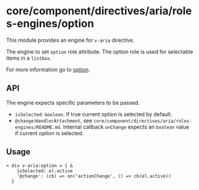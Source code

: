 # core/component/directives/aria/roles-engines/option

This module provides an engine for `v-aria` directive.

The engine to set `option` role attribute.
The option role is used for selectable items in a `listbox`.

For more information go to [option](`https://developer.mozilla.org/en-US/docs/Web/Accessibility/ARIA/Roles/option_role`).

## API

The engine expects specific parameters to be passed.
- `isSelected`: `boolean`.
If true current option is selected by default.
- `@change`:`HandlerAttachment`, see `core/component/directives/aria/roles-engines/README.md`.
Internal callback `onChange` expects an `boolean` value if current option is selected.

## Usage

```
< div v-aria:option = { &
    isSelected: el.active
    '@change': (cb) => on('actionChange', () => cb(el.active))
  }
```
